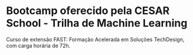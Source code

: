 # Bootcamp oferecido pela CESAR School - Trilha de Machine Learning

Curso de extensão FAST: Formação Acelerada em Soluções TechDesign, com carga horária de 72h.






